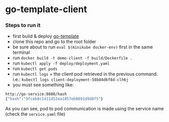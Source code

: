 # go-template-client

### Steps to run it
* first build & deploy [go-template](https://github.com/juanpablopizarro/go-template)
* clone this repo and go to the root folder
* be sure about to run `eval $(minikube docker-env)` first in the same terminal
* run `docker build -t demo-client -f build/Dockerfile .`
* run `kubectl apply -f deploy/deployment.yaml`
* run `kubectl get pods`
* run `kubectl logs` + the client pod retrieved in the previous command. i.e.: `kubectl logs client-deployment-58b84d6f8d-clh6j`
* you must see something like:
```bash
http://go-service:8080/hash
{"hash":"9fceb8c1411452ea1857eb0891d9d8f5"}
```

As you can see, pod to pod communication is made using the service name (check the `service.yaml` file)
